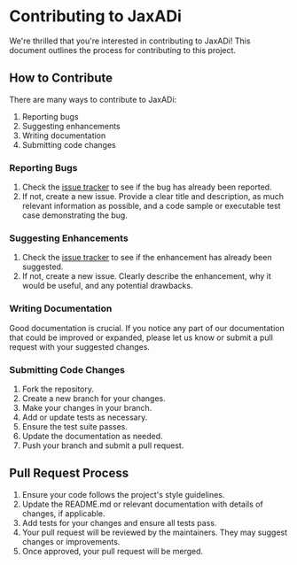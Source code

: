 # Contributing to JaxADi

We're thrilled that you're interested in contributing to JaxADi! This document outlines the process for contributing to this project.

## How to Contribute

There are many ways to contribute to JaxADi:

1. Reporting bugs
2. Suggesting enhancements
3. Writing documentation
4. Submitting code changes

### Reporting Bugs

1. Check the [issue tracker](https://github.com/based-robotics/jaxadi/issues) to see if the bug has already been reported.
2. If not, create a new issue. Provide a clear title and description, as much relevant information as possible, and a code sample or executable test case demonstrating the bug.

### Suggesting Enhancements

1. Check the [issue tracker](https://github.com/based-robotics/jaxadi/issues) to see if the enhancement has already been suggested.
2. If not, create a new issue. Clearly describe the enhancement, why it would be useful, and any potential drawbacks.

### Writing Documentation

Good documentation is crucial. If you notice any part of our documentation that could be improved or expanded, please let us know or submit a pull request with your suggested changes.

### Submitting Code Changes

1. Fork the repository.
2. Create a new branch for your changes.
3. Make your changes in your branch.
4. Add or update tests as necessary.
5. Ensure the test suite passes.
6. Update the documentation as needed.
7. Push your branch and submit a pull request.

## Pull Request Process

1. Ensure your code follows the project's style guidelines.
2. Update the README.md or relevant documentation with details of changes, if applicable.
3. Add tests for your changes and ensure all tests pass.
4. Your pull request will be reviewed by the maintainers. They may suggest changes or improvements.
5. Once approved, your pull request will be merged.

<!-- TODO:

## Style Guidelines

We use Ruff to enforce our code style and linting rules....
```bash
pip3 install pre-commit
```
```bash
pre-commit install
``` -->
